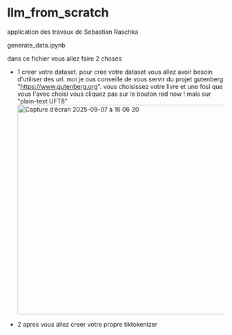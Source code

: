 # llm_from_scratch
application des travaux de Sebastian Raschka


generate_data.ipynb

dans ce fichier vous allez faire 2 choses 

  - 1 creer votre dataset. pour cree votre dataset vous allez avoir besoin d'utiliser des url. moi je ous conseille de vous servir du projet gutenberg "https://www.gutenberg.org". vous choisissez votre livre et une fosi que vous l'avec choisi vous cliquez pas sur le bouton red now ! mais sur "plain-text UFT8"<img width="1134" height="487" alt="Capture d’écran 2025-09-07 à 16 06 20" src="https://github.com/user-attachments/assets/eb1c0732-70ee-47f3-a326-c2e02dec3e62" />

- 2 apres vous allez creer votre propre tiktokenizer 
